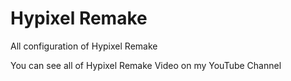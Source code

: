 # Hypixel Remake

All configuration of Hypixel Remake

You can see all of Hypixel Remake Video on my YouTube Channel

